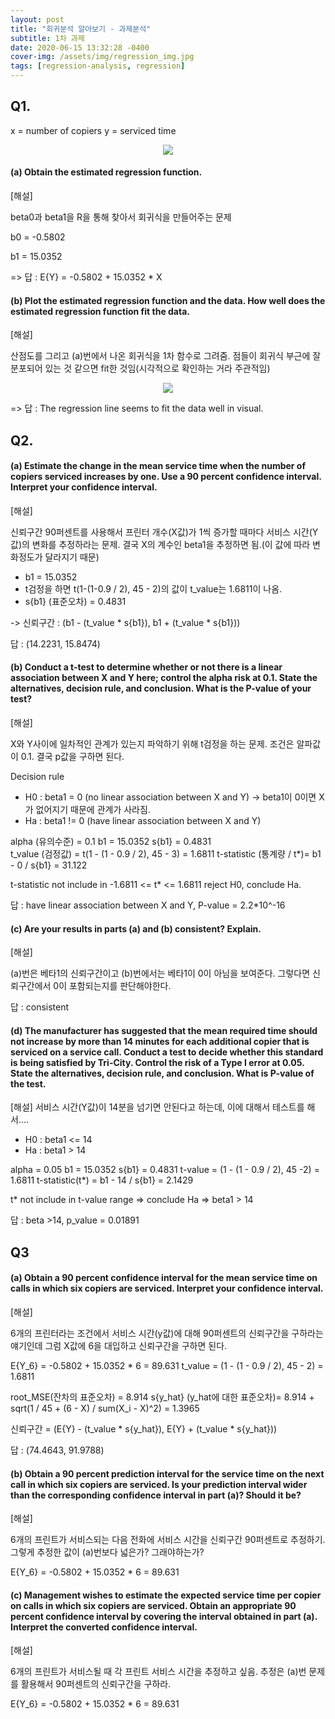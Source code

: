 ```yaml
---
layout: post
title: "회귀분석 알아보기 - 과제분석"
subtitle: 1차 과제
date: 2020-06-15 13:32:28 -0400
cover-img: /assets/img/regression_img.jpg
tags: [regression-analysis, regression]
---
```


## Q1.

x = number of copiers
y = serviced time

<center>
<img src="https://user-images.githubusercontent.com/37768791/84624318-1f761980-af1c-11ea-9cd7-b69085d582dc.png">
</center>

#### (a) Obtain the estimated regression function.

[해설]

beta0과 beta1을 R을 통해 찾아서 회귀식을 만들어주는 문제

b0 = -0.5802

b1 = 15.0352

=> 답 : E{Y} = -0.5802 + 15.0352 \* X

#### (b) Plot the estimated regression function and the data. How well does the estimated regression function fit the data.

[해설]

산점도를 그리고 (a)번에서 나온 회귀식을 1차 함수로 그려줌. 점들이 회귀식 부근에 잘 분포되어 있는 것 같으면 fit한 것임(시각적으로 확인하는 거라 주관적임)

<center>
 <img src="https://user-images.githubusercontent.com/37768791/84624704-da9eb280-af1c-11ea-9fa2-1c53b003616b.png">
 </center>

=> 답 : The regression line seems to fit the data well in visual.

## Q2.

#### (a) Estimate the change in the mean service time when the number of copiers serviced increases by one. Use a 90 percent confidence interval. Interpret your confidence interval.

[해설]

신뢰구간 90퍼센트를 사용해서 프린터 개수(X값)가 1씩 증가할 때마다 서비스 시간(Y값)의 변화를 추정하라는 문제. 결국 X의 계수인 beta1을 추정하면 됨.(이 값에 따라 변화정도가 달라지기 때문)

- b1 = 15.0352
- t검정을 하면 t(1-(1-0.9 / 2), 45 - 2)의 값이 t_value는 1.6811이 나옴.
- s{b1} (표준오차) = 0.4831

-> 신뢰구간 : (b1 - (t_value \* s{b1}), b1 + (t_value \* s{b1}))

답 : (14.2231, 15.8474)

#### (b) Conduct a t-test to determine whether or not there is a linear association between X and Y here; control the alpha risk at 0.1. State the alternatives, decision rule, and conclusion. What is the P-value of your test?

[해설]

X와 Y사이에 일차적인 관계가 있는지 파악하기 위해 t검정을 하는 문제. 조건은 알파값이 0.1. 결국 p값을 구하면 된다.

Decision rule

- H0 : beta1 = 0 (no linear association between X and Y)
  -> beta1이 0이면 X가 없어지기 때문에 관계가 사라짐.
- Ha : beta1 != 0 (have linear association between X and Y)

alpha (유의수준) = 0.1
b1 = 15.0352
s{b1} = 0.4831  
t_value (검정값) = t(1 - (1 - 0.9 / 2), 45 - 3) = 1.6811
t-statistic (통계량 / t\*)= b1 - 0 / s{b1} = 31.122

t-statistic not include in -1.6811 <= t\* <= 1.6811
reject H0, conclude Ha.

답 : have linear association between X and Y, P-value = 2.2\*10^-16

#### (c) Are your results in parts (a) and (b) consistent? Explain.

[해설]

(a)번은 베타1의 신뢰구간이고 (b)번에서는 베타1이 0이 아님을 보여준다. 그렇다면 신뢰구간에서 0이 포함되는지를 판단해야한다.

답 : consistent

#### (d) The manufacturer has suggested that the mean required time should not increase by more than 14 minutes for each additional copier that is serviced on a service call. Conduct a test to decide whether this standard is being satisfied by Tri-City. Control the risk of a Type I error at 0.05. State the alternatives, decision rule, and conclusion. What is P-value of the test.

[해설]
서비스 시간(Y값)이 14분을 넘기면 안된다고 하는데, 이에 대해서 테스트를 해서....

- H0 : beta1 <= 14
- Ha : beta1 > 14

alpha = 0.05
b1 = 15.0352
s{b1} = 0.4831
t-value = (1 - (1 - 0.9 / 2), 45 -2) = 1.6811
t-statistic(t\*) = b1 - 14 / s{b1} = 2.1429

t\* not include in t-value range => conclude Ha => beta1 > 14

답 : beta >14, p_value = 0.01891

## Q3

#### (a) Obtain a 90 percent confidence interval for the mean service time on calls in which six copiers are serviced. Interpret your confidence interval.

[해설]

6개의 프린터라는 조건에서 서비스 시간(y값)에 대해 90퍼센트의 신뢰구간을 구하라는 얘기인데 그럼 X값에 6을 대입하고 신뢰구간을 구하면 된다.

E{Y_6} = -0.5802 + 15.0352 \* 6 = 89.631
t_value = (1 - (1 - 0.9 / 2), 45 - 2) = 1.6811

root_MSE(잔차의 표준오차) = 8.914
s{y_hat} (y_hat에 대한 표준오차)= 8.914 + sqrt(1 / 45 + (6 - X) / sum(X_i - X)^2) = 1.3965

신뢰구간 = (E{Y} - (t_value \* s{y_hat}), E{Y} + (t_value \* s{y_hat}))

답 : (74.4643, 91.9788)

#### (b) Obtain a 90 percent prediction interval for the service time on the next call in which six copiers are serviced. Is your prediction interval wider than the corresponding confidence interval in part (a)? Should it be?

[해설]

6개의 프린트가 서비스되는 다음 전화에 서비스 시간을 신뢰구간 90퍼센트로 추정하기. 그렇게 추정한 값이 (a)번보다 넓은가? 그래야하는가?

E{Y_6} = -0.5802 + 15.0352 \* 6 = 89.631

#### (c) Management wishes to estimate the expected service time per copier on calls in which six copiers are serviced. Obtain an appropriate 90 percent confidence interval by covering the interval obtained in part (a). Interpret the converted confidence interval.

[해설]

6개의 프린트가 서비스될 때 각 프린트 서비스 시간을 추정하고 싶음. 추정은 (a)번 문제를 활용해서 90퍼센트의 신뢰구간을 구하라.

E{Y_6} = -0.5802 + 15.0352 \* 6 = 89.631
